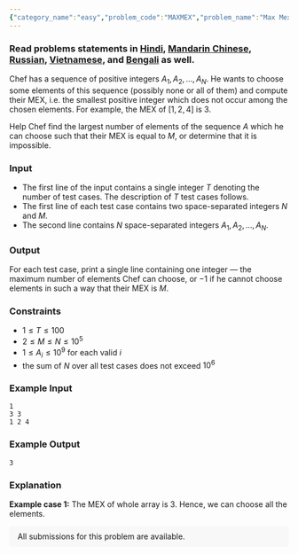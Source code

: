 ```yaml
---
{"category_name":"easy","problem_code":"MAXMEX","problem_name":"Max Mex","problemComponents":{"constraints":"","constraintsState":false,"subtasks":"","subtasksState":false,"inputFormat":"","inputFormatState":false,"outputFormat":"","outputFormatState":false,"sampleTestCases":{"0":{"id":1,"input":"1\r\n3 3\r\n1 2 4","output":3,"explanation":"**Example case 1:** The MEX of whole array is 3. Hence, we can choose all the elements.","isDeleted":false}}},"video_editorial_url":"","languages_supported":{"0":"CPP14","1":"C","2":"JAVA","3":"PYTH 3.6","4":"CPP17","5":"PYTH","6":"PYP3","7":"CS2","8":"ADA","9":"PYPY","10":"TEXT","11":"PAS fpc","12":"NODEJS","13":"RUBY","14":"PHP","15":"GO","16":"HASK","17":"TCL","18":"PERL","19":"SCALA","20":"LUA","21":"kotlin","22":"BASH","23":"JS","24":"LISP sbcl","25":"rust","26":"PAS gpc","27":"BF","28":"CLOJ","29":"R","30":"D","31":"CAML","32":"FORT","33":"ASM","34":"swift","35":"FS","36":"WSPC","37":"LISP clisp","38":"SQL","39":"SCM guile","40":"PERL6","41":"ERL","42":"CLPS","43":"ICK","44":"NICE","45":"PRLG","46":"ICON","47":"COB","48":"SCM chicken","49":"PIKE","50":"SCM qobi","51":"ST","52":"SQLQ","53":"NEM"},"max_timelimit":1,"source_sizelimit":50000,"problem_author":"rezwanarefin01","problem_tester":null,"date_added":"14-06-2020","tags":{"0":"cook119","1":"rezwanarefin01","2":"simple","3":"taran_1407"},"problem_difficulty_level":"Simple","best_tag":"","editorial_url":"https://discuss.codechef.com/problems/MAXMEX","time":{"view_start_date":1592764202,"submit_start_date":1592764202,"visible_start_date":1592764202,"end_date":1735669800},"is_direct_submittable":false,"problemDiscussURL":"https://discuss.codechef.com/search?q=MAXMEX","is_proctored":false,"visitedContests":{},"layout":"problem"}
---
```

### Read problems statements in [Hindi](https://www.codechef.com/download/translated/COOK119/hindi/MAXMEX.pdf), [Mandarin Chinese](https://www.codechef.com/download/translated/COOK119/mandarin/MAXMEX.pdf), [Russian](https://www.codechef.com/download/translated/COOK119/russian/MAXMEX.pdf), [Vietnamese](https://www.codechef.com/download/translated/COOK119/vietnamese/MAXMEX.pdf), and [Bengali](https://www.codechef.com/download/translated/COOK119/bengali/MAXMEX.pdf) as well.

Chef has a sequence of positive integers $A_1, A_2, \ldots, A_N$. He wants to choose some elements of this sequence (possibly none or all of them) and compute their MEX, i.e. the smallest positive integer which does not occur among the chosen elements. For example, the MEX of $[1, 2, 4]$ is $3$.

Help Chef find the largest number of elements of the sequence $A$ which he can choose such that their MEX is equal to $M$, or determine that it is impossible.

### Input
- The first line of the input contains a single integer $T$ denoting the number of test cases. The description of $T$ test cases follows.
- The first line of each test case contains two space-separated integers $N$ and $M$.
- The second line contains $N$ space-separated integers $A_1, A_2, \ldots, A_N$.

### Output
For each test case, print a single line containing one integer ― the maximum number of elements Chef can choose, or $-1$ if he cannot choose elements in such a way that their MEX is $M$.

### Constraints
- $1 \le T \le 100$
- $2 \le M \le N \le 10^5$
- $1 \le A_i \le 10^9$ for each valid $i$
- the sum of $N$ over all test cases does not exceed $10^6$

### Example Input
```
1
3 3
1 2 4
```

### Example Output
```
3
```

### Explanation
**Example case 1:** The MEX of whole array is 3. Hence, we can choose all the elements.


<aside style='background: #f8f8f8;padding: 10px 15px;'><div>All submissions for this problem are available.</div></aside>